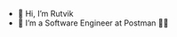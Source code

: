 - 👋 Hi, I’m Rutvik
- 🌱 I’m a Software Engineer at Postman :astronaut:

<!---
rutvik-gs/rutvik-gs is a ✨ special ✨ repository because its `README.md` (this file) appears on your GitHub profile.
You can click the Preview link to take a look at your changes.
--->
